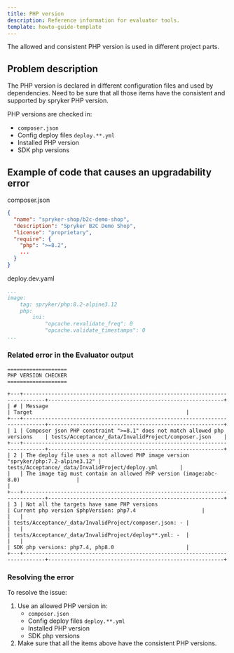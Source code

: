 ```yaml
---
title: PHP version
description: Reference information for evaluator tools.
template: howto-guide-template
---
```


The allowed and consistent PHP version is used in different project parts.

## Problem description

The PHP version is declared in different configuration files and used by dependencies.
Need to be sure that all those items have the consistent and supported by spryker PHP version.

PHP versions are checked in:
- `composer.json`
- Config deploy files `deploy.**.yml`
- Installed PHP version
- SDK php versions

## Example of code that causes an upgradability error

composer.json
```json
{
  "name": "spryker-shop/b2c-demo-shop",
  "description": "Spryker B2C Demo Shop",
  "license": "proprietary",
  "require": {
    "php": ">=8.2",
    ...
  }
}
```

deploy.dev.yaml
```yaml
...
image:
    tag: spryker/php:8.2-alpine3.12
    php:
        ini:
            "opcache.revalidate_freq": 0
            "opcache.validate_timestamps": 0
...
```

### Related error in the Evaluator output

```shell
===================
PHP VERSION CHECKER
===================

+---+-----------------------------------------------------------------------------+--------------------------------------------------------+
| # | Message                                                                     | Target                                                 |
+---+-----------------------------------------------------------------------------+--------------------------------------------------------+
| 1 | Composer json PHP constraint ">=8.1" does not match allowed php versions    | tests/Acceptance/_data/InvalidProject/composer.json    |
+---+-----------------------------------------------------------------------------+--------------------------------------------------------+
| 2 | The deploy file uses a not allowed PHP image version "spryker/php:7.2-alpine3.12" | tests/Acceptance/_data/InvalidProject/deploy.yml       |
|   | The image tag must contain an allowed PHP version (image:abc-8.0)                  |                                                        |
+---+-----------------------------------------------------------------------------+--------------------------------------------------------+
| 3 | Not all the targets have same PHP versions                                  | Current php version $phpVersion: php7.4                     |
|   |                                                                             | tests/Acceptance/_data/InvalidProject/composer.json: - |
|   |                                                                             | tests/Acceptance/_data/InvalidProject/deploy**.yml: -  |
|   |                                                                             | SDK php versions: php7.4, php8.0                       |
+---+-----------------------------------------------------------------------------+--------------------------------------------------------+
```

### Resolving the error

To resolve the issue:
1. Use an allowed PHP version in:
   - `composer.json`
   - Config deploy files `deploy.**.yml`
   - Installed PHP version
   - SDK php versions
2. Make sure that all the items above have the consistent PHP versions.